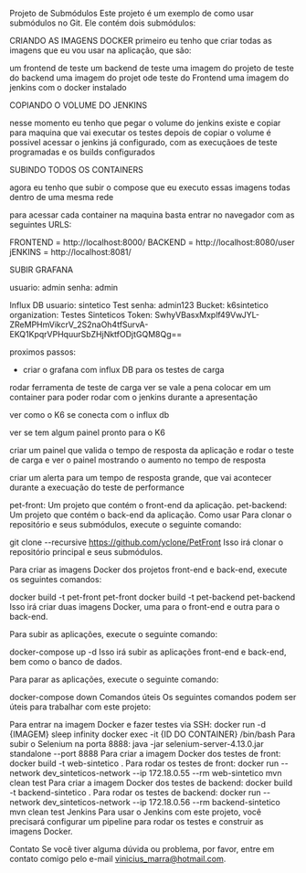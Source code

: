 Projeto de Submódulos
Este projeto é um exemplo de como usar submódulos no Git. Ele contém dois submódulos:

CRIANDO AS IMAGENS DOCKER
primeiro eu tenho que criar todas as imagens que eu vou usar na aplicação, que são:

um frontend de teste
um backend de teste
uma imagem do projeto de teste do backend
uma imagem do projet ode teste do Frontend
uma imagem do jenkins com o docker instalado

COPIANDO O VOLUME DO JENKINS

nesse momento eu tenho que pegar o volume do jenkins existe e copiar para maquina que vai executar os testes
depois de copiar o volume é possivel acessar o jenkins já configurado, com as execuçãoes de teste programadas e os builds configurados

SUBINDO TODOS OS CONTAINERS

agora eu tenho que subir o compose que eu executo essas imagens todas dentro de uma mesma rede

para acessar cada container na maquina basta entrar no navegador com as seguintes URLS:

FRONTEND = http://localhost:8000/
BACKEND = http://localhost:8080/user
jENKINS = http://localhost:8081/

SUBIR GRAFANA

usuario: admin
senha: admin

Influx DB
usuario: sintetico Test
senha: admin123
Bucket: k6sintetico
organization:  Testes Sinteticos
Token: SwhyVBasxMxplf49VwJYL-ZReMPHmVikcrV_2S2naOh4tfSurvA-EKQ1KpqrVPHquurSbZHjNktfODjtGQM8Qg==


proximos passos:

 * criar o grafana com influx DB para os testes de carga


rodar ferramenta de teste de carga
ver se vale a pena colocar em um container para poder rodar com o jenkins durante a apresentação

ver como o K6 se conecta com o influx db

ver se tem algum painel pronto para o K6

criar um painel que valida o tempo de resposta da aplicação e rodar o teste de carga e ver o painel mostrando o aumento no tempo de resposta

criar um alerta para um tempo de resposta grande, que vai acontecer durante a execuação do teste de performance











pet-front: Um projeto que contém o front-end da aplicação.
pet-backend: Um projeto que contém o back-end da aplicação.
Como usar
Para clonar o repositório e seus submódulos, execute o seguinte comando:

git clone --recursive https://github.com/yclone/PetFront
Isso irá clonar o repositório principal e seus submódulos.

Para criar as imagens Docker dos projetos front-end e back-end, execute os seguintes comandos:

docker build -t pet-front pet-front
docker build -t pet-backend pet-backend
Isso irá criar duas imagens Docker, uma para o front-end e outra para o back-end.

Para subir as aplicações, execute o seguinte comando:

docker-compose up -d
Isso irá subir as aplicações front-end e back-end, bem como o banco de dados.

Para parar as aplicações, execute o seguinte comando:

docker-compose down
Comandos úteis
Os seguintes comandos podem ser úteis para trabalhar com este projeto:

Para entrar na imagem Docker e fazer testes via SSH:
docker run -d {IMAGEM} sleep infinity
docker exec -it {ID DO CONTAINER} /bin/bash
Para subir o Selenium na porta 8888:
java -jar selenium-server-4.13.0.jar standalone --port 8888
Para criar a imagem Docker dos testes de front:
docker build -t web-sintetico .
Para rodar os testes de front:
docker run --network dev_sinteticos-network --ip 172.18.0.55 --rm web-sintetico mvn clean test
Para criar a imagem Docker dos testes de backend:
docker build -t backend-sintetico .
Para rodar os testes de backend:
docker run --network dev_sinteticos-network --ip 172.18.0.56 --rm backend-sintetico mvn clean test
Jenkins
Para usar o Jenkins com este projeto, você precisará configurar um pipeline para rodar os testes e construir as imagens Docker.

Contato
Se você tiver alguma dúvida ou problema, por favor, entre em contato comigo pelo e-mail vinicius_marra@hotmail.com.